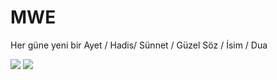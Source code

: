 MWE
===

Her güne yeni bir Ayet / Hadis/ Sünnet / Güzel Söz / İsim / Dua

<img src = "http://i.imgur.com/fPN0e0t.png" />

<img src = "http://i.imgur.com/GEposby.png" />


